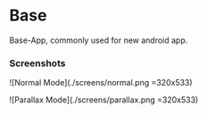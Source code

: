 # Base
Base-App, commonly used for new android app.

### Screenshots
![Normal Mode](./screens/normal.png =320x533)

![Parallax Mode](./screens/parallax.png =320x533)

